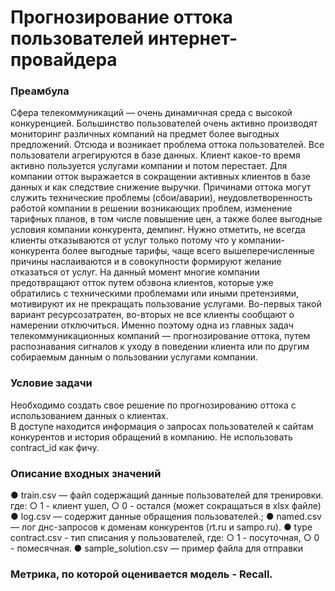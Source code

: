 # Прогнозирование оттока пользователей интернет-провайдера

### Преамбула

Сфера телекоммуникаций — очень динамичная среда с высокой конкуренцией. Большинство пользователей очень активно производят мониторинг различных компаний на предмет более выгодных предложений. Отсюда и возникает проблема оттока пользователей.
Все пользователи агрегируются в базе данных. Клиент какое-то время активно пользуется услугами компании и потом перестает. Для компании отток выражается в сокращении активных клиентов в базе данных и как следствие снижение выручки. 
Причинами оттока могут служить технические проблемы (сбои/аварии), неудовлетворенность работой компании в решении возникающих проблем, изменение тарифных планов, в том числе повышение цен, а также более выгодные условия компании конкурента, демпинг. Нужно отметить, не всегда клиенты отказываются от услуг только потому что у компании-конкурента более выгодные тарифы, чаще всего вышеперечисленные причины наслаиваются и в совокупности формируют желание отказаться от услуг. 
На данный момент многие компании предотвращают отток путем обзвона клиентов, которые уже обратились с техническими проблемами или иными претензиями, мотивируют их не прекращать пользование услугами. Во-первых такой вариант ресурсозатратен, во-вторых не все клиенты сообщают о намерении отключиться. Именно поэтому одна из главных задач телекоммуникационных компаний — прогнозирование оттока, путем распознавания сигналов к уходу в поведении клиента или по другим собираемым данным о пользовании услугами компании.

### Условие задачи 

Необходимо создать свое решение по прогнозированию оттока с использованием данных о клиентах.  
В доступе находится информация о запросах пользователей к сайтам конкурентов и история обращений в компанию. Не использовать contract_id как фичу.

### Описание входных значений 

●	train.csv — файл содержащий данные пользователей для тренировки. где: 
○	1 - клиент ушел, 
○	0 - остался (может сокращаться в xlsx файле)
●	log.csv — содержит данные обращения пользователей.; 
●	named.csv — лог днс-запросов к доменам конкурентов (rt.ru и sampo.ru). 
●	type contract.csv - тип списания у пользователей, где: 
○	1 - посуточная, 
○	0 - помесячная.
●	sample_solution.csv — пример файла для отправки

### Метрика, по которой оценивается модель - Recall.
